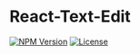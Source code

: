 # React-Text-Edit

[![NPM Version][npm-image]][npm-url]
[![License][license-image]][npm-url]

[npm-image]: https://img.shields.io/npm/v/react-text-edit.svg
[npm-url]: https://npmjs.org/package/react-text-edit
[license-image]: https://img.shields.io/npm/l/react-text-edit.svg